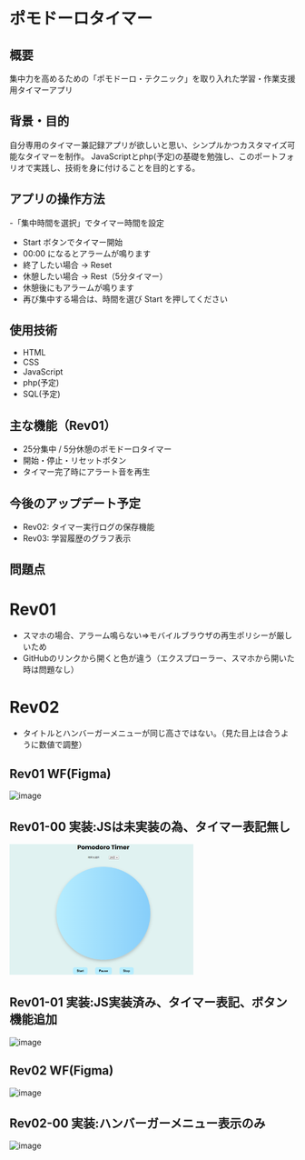 # ポモドーロタイマー

## 概要
集中力を高めるための「ポモドーロ・テクニック」を取り入れた学習・作業支援用タイマーアプリ

## 背景・目的
自分専用のタイマー兼記録アプリが欲しいと思い、シンプルかつカスタマイズ可能なタイマーを制作。
JavaScriptとphp(予定)の基礎を勉強し、このポートフォリオで実践し、技術を身に付けることを目的とする。

## アプリの操作方法
-「集中時間を選択」でタイマー時間を設定
- Start ボタンでタイマー開始
- 00:00 になるとアラームが鳴ります
- 終了したい場合 → Reset
- 休憩したい場合 → Rest（5分タイマー）
- 休憩後にもアラームが鳴ります
- 再び集中する場合は、時間を選び Start を押してください

## 使用技術
- HTML
- CSS
- JavaScript
- php(予定)
- SQL(予定)

## 主な機能（Rev01）
- 25分集中 / 5分休憩のポモドーロタイマー
- 開始・停止・リセットボタン
- タイマー完了時にアラート音を再生

## 今後のアップデート予定
- Rev02: タイマー実行ログの保存機能
- Rev03: 学習履歴のグラフ表示

## 問題点
# Rev01
- スマホの場合、アラーム鳴らない⇒モバイルブラウザの再生ポリシーが厳しいため
- GitHubのリンクから開くと色が違う（エクスプローラー、スマホから開いた時は問題なし）
# Rev02
- タイトルとハンバーガーメニューが同じ高さではない。（見た目上は合うように数値で調整）

## Rev01 WF(Figma)
<img width="324" height="230" alt="image" src="https://github.com/user-attachments/assets/aa9e41c8-da01-4b15-a696-27d5efad4d61" />

## Rev01-00 実装:JSは未実装の為、タイマー表記無し
<img src="Rev01-00.png" alt="タイマー未実装画面" width="324" height="230" />

## Rev01-01 実装:JS実装済み、タイマー表記、ボタン機能追加
<img width="382" height="286" alt="image" src="https://github.com/user-attachments/assets/d26d50a8-d634-4370-813c-1ea6cd60f1d9" />

## Rev02 WF(Figma)
<img width="371" height="260" alt="image" src="https://github.com/user-attachments/assets/ce6d878f-e064-40e1-a527-8a8f9240622e" />

## Rev02-00 実装:ハンバーガーメニュー表示のみ
<img width="282" height="640" alt="image" src="https://github.com/user-attachments/assets/d7eafb7b-9c33-4ace-8b85-4bd3d4baea82" />
